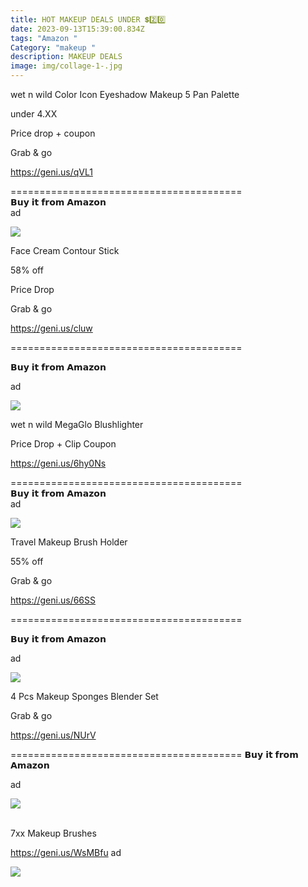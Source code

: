 ```yaml
---
title: HOT MAKEUP DEALS UNDER 💲2️⃣0️⃣
date: 2023-09-13T15:39:00.834Z
tags: "Amazon "
Category: "makeup "
description: MAKEUP DEALS
image: img/collage-1-.jpg
---
```

wet n wild Color Icon Eyeshadow Makeup 5 Pan Palette 

u﻿nder 4.XX 

P﻿rice drop + coupon 

G﻿rab & go 

https://geni.us/qVL1 

\========================================\
𝗕𝘂𝘆 𝗶𝘁 𝗳𝗿𝗼𝗺 𝗔𝗺𝗮𝘇𝗼𝗻\
ad

![](https://m.media-amazon.com/images/I/A1GcgLNskLL._SL1500_.jpg)

<!--StartFragment-->

Face Cream Contour Stick

58% off

Price Drop

Grab & go

https://geni.us/cluw

\======================================== 

𝗕𝘂𝘆 𝗶𝘁 𝗳𝗿𝗼𝗺 𝗔𝗺𝗮𝘇𝗼𝗻 

ad

<!--EndFragment-->

![](https://m.media-amazon.com/images/I/71LUDO1MyrL._SL1500_.jpg)

<!--StartFragment-->

wet n wild MegaGlo Blushlighter

Price Drop + Clip Coupon 

https://geni.us/6hy0Ns 

\========================================\
𝗕𝘂𝘆 𝗶𝘁 𝗳𝗿𝗼𝗺 𝗔𝗺𝗮𝘇𝗼𝗻\
ad

![](https://m.media-amazon.com/images/I/914nQFuT0sL._SL1500_.jpg)

Travel Makeup Brush Holder

55% off

Grab & go

https://geni.us/66SS

\======================================== 

𝗕𝘂𝘆 𝗶𝘁 𝗳𝗿𝗼𝗺 𝗔𝗺𝗮𝘇𝗼𝗻 

ad

![](https://m.media-amazon.com/images/I/51qfaFnYjLL._AC_SL1500_.jpg)

4 Pcs Makeup Sponges Blender Set

Grab & go

https://geni.us/NUrV

\======================================== 𝗕𝘂𝘆 𝗶𝘁 𝗳𝗿𝗼𝗺 𝗔𝗺𝗮𝘇𝗼𝗻 

ad

![](https://m.media-amazon.com/images/I/619WgfXq6TL._SL1500_.jpg)

<!--StartFragment-->

\
7xx Makeup Brushes 

https://geni.us/WsMBfu ad 

<!--EndFragment-->

![](https://m.media-amazon.com/images/I/71hMhFrd6IL._SL1500_.jpg)

<!--EndFragment-->